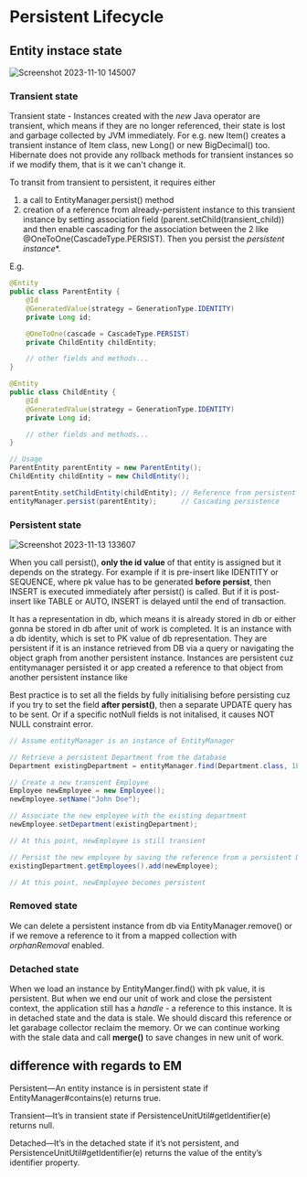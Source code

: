 # Persistent Lifecycle
## Entity instace state
![Screenshot 2023-11-10 145007](https://github.com/brian6484/CSKnowledge/assets/56388433/25e1c3f6-7816-4eb3-8d9f-91cbfa126439)

### Transient state
Transient state - Instances created with the *new* Java operator are transient, which means if they are no longer referenced,
their state is lost and garbage collected by JVM immediately. For e.g. new Item() creates a transient instance of Item class,
new Long() or new BigDecimal() too. Hibernate does not provide any rollback methods for transient instances so if we modify them,
that is it we can't change it.

To transit from transient to persistent, it requires either
1) a call to EntityManager.persist() method
2) creation of a reference from already-persistent instance to this transient instance by setting association field (parent.setChild(transient_child))
and then enable cascading for the association between the 2 like @OneToOne(CascadeType.PERSIST). Then you persist the *persistent instance**.

E.g. 
```java
@Entity
public class ParentEntity {
    @Id
    @GeneratedValue(strategy = GenerationType.IDENTITY)
    private Long id;

    @OneToOne(cascade = CascadeType.PERSIST)
    private ChildEntity childEntity;

    // other fields and methods...
}

@Entity
public class ChildEntity {
    @Id
    @GeneratedValue(strategy = GenerationType.IDENTITY)
    private Long id;

    // other fields and methods...
}

// Usage
ParentEntity parentEntity = new ParentEntity();
ChildEntity childEntity = new ChildEntity();

parentEntity.setChildEntity(childEntity); // Reference from persistent to transient
entityManager.persist(parentEntity);      // Cascading persistence
```

### Persistent state
![Screenshot 2023-11-13 133607](https://github.com/brian6484/CSKnowledge/assets/56388433/c2b8ed1f-3fef-4cb4-a88b-3ec107f0d4b7)

When you call persist(), **only the id value** of that entity is assigned but it depends on the strategy. For example if it is pre-insert like
IDENTITY or SEQUENCE, where pk value has to be generated **before persist**, then INSERT is executed immediately after persist() is called.
But if it is post-insert like TABLE or AUTO, INSERT is delayed until the end of transaction.


It has a representation in db, which means it is already stored in db or either gonna be stored in db after unit of work is completed.
It is an instance with a db identity, which is set to PK value of db representation.
They are persistent if it is an instance retrieved from DB via a query or navigating the object graph from another persistent instance.
Instances are persistent cuz entitymanager persisted it or app created a reference to that object from another persistent instance like 

Best practice is to set all the fields by fully initialising before persisting cuz if you try to set the field **after persist()**, then
a separate UPDATE query has to be sent. Or if a specific notNull fields is not initalised, it causes NOT NULL constraint error.

```java
// Assume entityManager is an instance of EntityManager

// Retrieve a persistent Department from the database
Department existingDepartment = entityManager.find(Department.class, 1L);

// Create a new transient Employee
Employee newEmployee = new Employee();
newEmployee.setName("John Doe");

// Associate the new employee with the existing department
newEmployee.setDepartment(existingDepartment);

// At this point, newEmployee is still transient

// Persist the new employee by saving the reference from a persistent Department
existingDepartment.getEmployees().add(newEmployee);

// At this point, newEmployee becomes persistent
```

### Removed state
We can delete a persistent instance from db via EntityManager.remove() or if we remove a 
reference to it from a mapped collection with *orphanRemoval* enabled.

### Detached state
When we load an instance by EntityManger.find() with pk value, it is persistent.
But when we end our unit of work and close the persistent context, the application still has a *handle* - a reference to this instance.
It is in detached state and the data is stale. We should discard this reference or let garabage collector reclaim the memory.
Or we can continue working with the stale data and call **merge()** to save changes in new unit of work.

## difference with regards to EM
Persistent—An entity instance is in persistent state if EntityManager#contains(e) returns true.

Transient—It’s in transient state if PersistenceUnitUtil#getIdentifier(e) returns null.

Detached—It’s in the detached state if it’s not persistent, and PersistenceUnitUtil#getIdentifier(e) returns the value of the entity’s identifier property.

